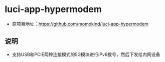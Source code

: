# luci-app-hypermodem

- 原项目地址：https://github.com/momokind/luci-app-hypermodem

## 说明

- 支持USB和PCIE两种连接模式的5G模块进行IPv6拨号，然后下发给内网设备

